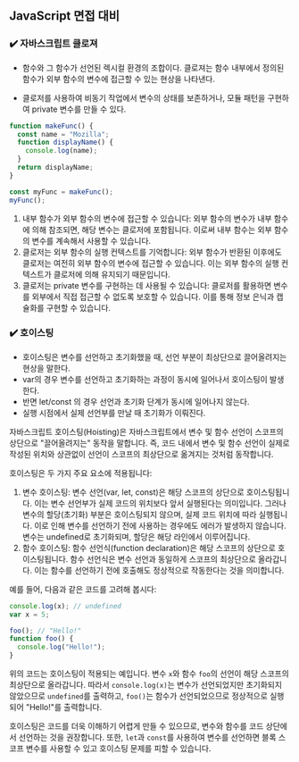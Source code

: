 ## JavaScript 면접 대비

### ✔️ 자바스크립트 클로져

- 함수와 그 함수가 선언된 렉시컬 환경의 조합이다. 클로져는 함수 내부에서 정의된 함수가 외부 함수의 변수에 접근할 수 있는 현상을 나타낸다.

- 클로저를 사용하여 비동기 작업에서 변수의 상태를 보존하거나, 모듈 패턴을 구현하여 private 변수를 만들 수 있다.

```javascript
function makeFunc() {
  const name = "Mozilla";
  function displayName() {
    console.log(name);
  }
  return displayName;
}

const myFunc = makeFunc();
myFunc();
```

1. 내부 함수가 외부 함수의 변수에 접근할 수 있습니다: 외부 함수의 변수가 내부 함수에 의해 참조되면, 해당 변수는 클로저에 포함됩니다. 이로써 내부 함수는 외부 함수의 변수를 계속해서 사용할 수 있습니다.
2. 클로저는 외부 함수의 실행 컨텍스트를 기억합니다: 외부 함수가 반환된 이후에도 클로저는 여전히 외부 함수의 변수에 접근할 수 있습니다. 이는 외부 함수의 실행 컨텍스트가 클로저에 의해 유지되기 때문입니다.
3. 클로저는 private 변수를 구현하는 데 사용될 수 있습니다: 클로저를 활용하면 변수를 외부에서 직접 접근할 수 없도록 보호할 수 있습니다. 이를 통해 정보 은닉과 캡슐화를 구현할 수 있습니다.

### ✔️ 호이스팅

- 호이스팅은 변수를 선언하고 초기화했을 때, 선언 부분이 최상단으로 끌어올려지는 현상을 말한다.
- var의 경우 변수를 선언하고 초기화하는 과정이 동시에 일어나서 호이스팅이 발생한다.
- 반면 let/const 의 경우 선언과 초기화 단계가 동시에 일어나지 않는다.
- 실행 시점에서 실제 선언부를 만날 때 초기화가 이뤄진다.

자바스크립트 호이스팅(Hoisting)은 자바스크립트에서 변수 및 함수 선언이 스코프의 상단으로 "끌어올려지는" 동작을 말합니다. 즉, 코드 내에서 변수 및 함수 선언이 실제로 작성된 위치와 상관없이 선언이 스코프의 최상단으로 옮겨지는 것처럼 동작합니다.

호이스팅은 두 가지 주요 요소에 적용됩니다:

1. 변수 호이스팅: 변수 선언(var, let, const)은 해당 스코프의 상단으로 호이스팅됩니다. 이는 변수 선언부가 실제 코드의 위치보다 앞서 실행된다는 의미입니다. 그러나 변수의 할당(초기화) 부분은 호이스팅되지 않으며, 실제 코드 위치에 따라 실행됩니다. 이로 인해 변수를 선언하기 전에 사용하는 경우에도 에러가 발생하지 않습니다. 변수는 undefined로 초기화되며, 할당은 해당 라인에서 이루어집니다.
2. 함수 호이스팅: 함수 선언식(function declaration)은 해당 스코프의 상단으로 호이스팅됩니다. 함수 선언식은 변수 선언과 동일하게 스코프의 최상단으로 올라갑니다. 이는 함수를 선언하기 전에 호출해도 정상적으로 작동한다는 것을 의미합니다.

예를 들어, 다음과 같은 코드를 고려해 봅시다:

```js
console.log(x); // undefined
var x = 5;

foo(); // "Hello!"
function foo() {
  console.log("Hello!");
}
```

위의 코드는 호이스팅이 적용되는 예입니다. 변수 `x`와 함수 `foo`의 선언이 해당 스코프의 최상단으로 올라갑니다. 따라서 `console.log(x)`는 변수가 선언되었지만 초기화되지 않았으므로 `undefined`를 출력하고, `foo()`는 함수가 선언되었으므로 정상적으로 실행되어 "Hello!"를 출력합니다.

호이스팅은 코드를 더욱 이해하기 어렵게 만들 수 있으므로, 변수와 함수를 코드 상단에서 선언하는 것을 권장합니다. 또한, `let`과 `const`를 사용하여 변수를 선언하면 블록 스코프 변수를 사용할 수 있고 호이스팅 문제를 피할 수 있습니다.
